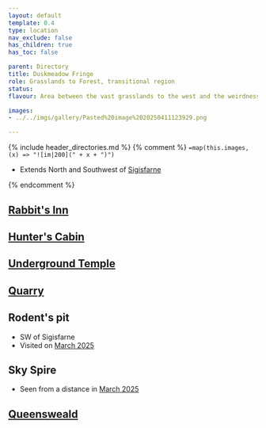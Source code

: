 ```yaml
---
layout: default
template: 0.4
type: location
nav_exclude: false
has_children: true
has_toc: false

parent: Directory
title: Duskmeadow Fringe
role: Grasslands to Forest, transitional region
status: 
flavour: Area between the vast grasslands to the west and the weirdness of the eastern forest. Home to a Skeleton Giant, poisonous Aveva spores & pumas.

images:
- ../../imgs/gallery/Pasted%20image%2020250411123929.png

---
```


{% include header_directories.md %}
{% comment %}
`=map(this.images, (x) => "![im|200](" + x + ")")`

- Extends North and Southwest of [Sigisfarne](../Sigisfarne/index.md)

{% endcomment %} 

## [Rabbit's Inn](RabbitInn.md)

## [Hunter's Cabin](HuntersCabin.md)

## [Underground Temple](UndergroundTemple.md)

## [Quarry](Quarry.md)

## Rodent's pit

- SW of Sigisfarne
- Visited on [March 2025](../../campaigns/Book_01/ep_004.md)

## Sky Spire

- Seen from a distance in [March 2025](../../campaigns/Book_01/ep_005.md)

## [Queensweald](Queensweald.md)

